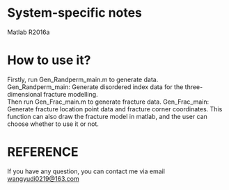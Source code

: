 #  System-specific notes

Matlab R2016a


# How to use it?

Firstly, run Gen_Randperm_main.m to generate data.  
Gen_Randperm_main: Generate disordered index data for the three-dimensional fracture modelling.    
Then run Gen_Frac_main.m to generate fracture data.
Gen_Frac_main: Generate fracture location point data and fracture corner coordinates.  This function can also draw the fracture model in matlab, and the user can choose whether to use it or not.


#  REFERENCE

If you have any question, you can contact me via email [wangyudi0219@163.com](mailto:wangyudi0219@163.com)
